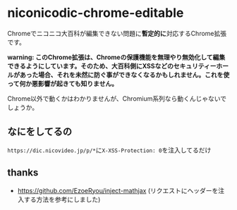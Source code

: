 # niconicodic-chrome-editable

Chromeでニコニコ大百科が編集できない問題に**暫定的に**対応するChrome拡張です。


**warning: このChrome拡張は、Chromeの保護機能を無理やり無効化して編集できるようにしています。そのため、大百科側にXSSなどのセキュリティーホールがあった場合、それを未然に防ぐ事ができなくなるかもしれません。これを使って何か悪影響が起きても知りません。**

Chrome以外で動くかはわかりませんが、Chromium系列なら動くんじゃないでしょうか。

## なにをしてるの

`https://dic.nicovideo.jp/p/*`に`X-XSS-Protection: 0`を注入してるだけ

## thanks

- https://github.com/EzoeRyou/inject-mathjax (リクエストにヘッダーを注入する方法を参考にしました)